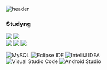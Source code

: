 ![header](https://capsule-render.vercel.app/api?type=waving&color=auto&height=300&section=header&text=KIM%20INGYEOM&fontSize=90)


### Studyng
<p>
 <img src="https://img.shields.io/badge/Spring-6DB33F?style=for-the-badge&logo=Spring&logoColor=white"/>
 <img src="https://img.shields.io/badge/Spring Boot-6DB33F.svg?&style=for-the-badge&logo=Spring Boot&logoColor=white"/>
 
  <br/>
  <img src="https://img.shields.io/badge/java-007396?style=for-the-badge&logo=java&logoColor=white">
  <img src="https://img.shields.io/badge/python-3670A0?style=for-the-badge&logo=python&logoColor=ffdd54"/>
  <img src="https://img.shields.io/badge/Kotlin-0095D5?style=for-the-badge&logo=Kotlin&logoColor=white"/>
  
</p>

![MySQL](https://img.shields.io/badge/mysql-4479A1?style=for-the-badge&logo=mysql&logoColor=white)
![Eclipse IDE](https://img.shields.io/badge/Eclipse%20IDE-2C2255.svg?&style=for-the-badge&logo=Eclipse%20IDE&logoColor=white)
![IntelliJ IDEA](https://img.shields.io/badge/IntelliJ%20IDEA-000000.svg?&style=for-the-badge&logo=IntelliJ%20IDEA&logoColor=white)
<br/>
![Visual Studio Code](https://img.shields.io/badge/Visual%20Studio%20Code-007ACC.svg?&style=for-the-badge&logo=Visual%20Studio%20Code&logoColor=white)
![Android Studio](https://img.shields.io/badge/Android%20Studio-3DDC84.svg?style=for-the-badge&logo=android-studio&logoColor=white)
